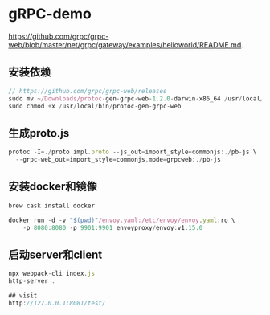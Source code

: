 # gRPC-demo

https://github.com/grpc/grpc-web/blob/master/net/grpc/gateway/examples/helloworld/README.md.

## 安装依赖
```javascript
// https://github.com/grpc/grpc-web/releases
sudo mv ~/Downloads/protoc-gen-grpc-web-1.2.0-darwin-x86_64 /usr/local/bin/protoc-gen-grpc-web
sudo chmod +x /usr/local/bin/protoc-gen-grpc-web
```

## 生成proto.js

```javascript
protoc -I=./proto impl.proto --js_out=import_style=commonjs:./pb-js \
  --grpc-web_out=import_style=commonjs,mode=grpcweb:./pb-js
```

## 安装docker和镜像

```javascript
brew cask install docker

docker run -d -v "$(pwd)"/envoy.yaml:/etc/envoy/envoy.yaml:ro \
    -p 8080:8080 -p 9901:9901 envoyproxy/envoy:v1.15.0
```

## 启动server和client
```javascript
npx webpack-cli index.js
http-server .

## visit
http://127.0.0.1:8081/test/